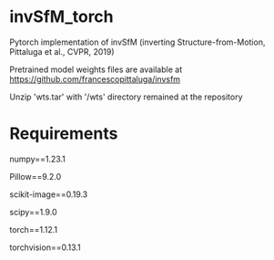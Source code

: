 # invSfM_torch
Pytorch implementation of invSfM (inverting Structure-from-Motion, Pittaluga et al., CVPR, 2019)

Pretrained model weights files are available at https://github.com/francescopittaluga/invsfm

Unzip 'wts.tar' with '/wts' directory remained at the repository


# Requirements
numpy==1.23.1

Pillow==9.2.0

scikit-image==0.19.3

scipy==1.9.0

torch==1.12.1

torchvision==0.13.1
